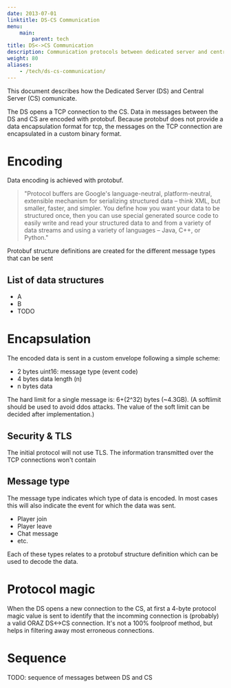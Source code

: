 ```yaml
---
date: 2013-07-01
linktitle: DS-CS Communication
menu:
	main:
		parent: tech
title: DS<->CS Communication
description: Communication protocols between dedicated server and central server
weight: 80
aliases:
	- /tech/ds-cs-communication/
---
```


This document describes how the Dedicated Server (DS) and Central Server (CS) comunicate.

The DS opens a TCP connection to the CS. Data in messages between the DS and CS are encoded with protobuf. Because protobuf does not provide a data encapsulation format for tcp, the messages on the TCP connection are encapsulated in a custom binary format.

# Encoding

Data encoding is achieved with protobuf.

> "Protocol buffers are Google's language-neutral, platform-neutral, extensible mechanism for serializing structured data – think XML, but smaller, faster, and simpler. You define how you want your data to be structured once, then you can use special generated source code to easily write and read your structured data to and from a variety of data streams and using a variety of languages – Java, C++, or Python."

Protobuf structure definitions are created for the different message types that can be sent

## List of data structures

 - A
 - B
 - TODO

# Encapsulation

The encoded data is sent in a custom envelope following a simple scheme:

 - 2 bytes uint16: message type (event code)
 - 4 bytes data length (n)
 - n bytes data

The hard limit for a single message is: 6+(2^32) bytes (~4.3GB). (A softlimit should be used to avoid ddos attacks. The value of the soft limit can be decided after implementation.)


## Security & TLS
The initial protocol will not use TLS. The information transmitted over the TCP connections won't contain 

## Message type
The message type indicates which type of data is encoded. In most cases this will also indicate the event for which the data was sent.

 - Player join
 - Player leave
 - Chat message
 - etc.

Each of these types relates to a protobuf structure definition which can be used to decode the data.

# Protocol magic
When the DS opens a new connection to the CS, at first a 4-byte protocol magic value is sent to identify that the incomming connection is (probably) a valid ORAZ DS<->CS connection. It's not a 100% foolproof method, but helps in filtering away most erroneous connections.

# Sequence

TODO: sequence of messages between DS and CS
